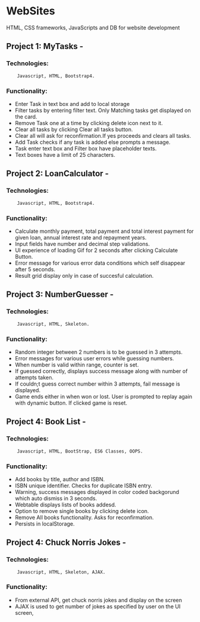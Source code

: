 # WebSites
HTML, CSS frameworks, JavaScripts and DB for website development

## Project 1: MyTasks - 
### Technologies: 
        Javascript, HTML, Bootstrap4.
### Functionality:
*    Enter Task in text box and add to local storage
*    Filter tasks by entering filter text. Only Matching tasks get displayed on the card.
*    Remove Task one at a time by clicking delete icon next to it.
*    Clear all tasks by clicking Clear all tasks button.
*    Clear all will ask for reconfirmation.If yes proceeds and clears all tasks.
*    Add Task checks if any task is added else prompts a message.
*    Task enter text box and Filter box have placeholder texts.
*    Text boxes have a limit of 25 characters.

## Project 2: LoanCalculator - 
### Technologies: 
        Javascript, HTML, Bootstrap4.
### Functionality:
*    Calculate monthly payment, total payment and total interest payment for given loan, annual interest rate and repayment years.
*    Input fields have number and decimal step validations.
*    UI experience of loading Gif for 2 seconds after clicking Calculate Button.
*    Error message for various error data conditions which self disappear after 5 seconds.
*    Result grid display only in case of succesful calculation.

## Project 3: NumberGuesser - 
### Technologies: 
        Javascript, HTML, Skeleton.
### Functionality:
*    Random integer between 2 numbers is to be guessed in 3 attempts.
*    Error messages for various user errors while guessing numbers.
*    When number is valid within range, counter is set.
*    If guessed correctly, displays success message along with number of attempts taken.
*    If couldn;t guess correct number within 3 attempts, fail message is displayed.
*    Game ends either in when won or lost. User is prompted to replay again with dynamic button. If clicked game is reset.

## Project 4: Book List - 
### Technologies: 
        Javascript, HTML, BootStrap, ES6 Classes, OOPS.
### Functionality:
*    Add books by title, author and ISBN.
*    ISBN unique identifier. Checks for duplicate ISBN entry.
*    Warning, success messages displayed in color coded backgorund which auto dismiss in 3 seconds.
*    Webtable displays lists of books addesd.
*    Option to remove single books by clicking delete icon.
*    Remove All books functionality. Asks for reconfirmation.
*    Persists in localStorage.

## Project 4: Chuck Norris Jokes - 
### Technologies: 
        Javascript, HTML, Skeleton, AJAX.
### Functionality:
*    From external API, get chuck norris jokes and display on the screen
*    AJAX is used to get number of jokes as specified by user on the UI screen,

